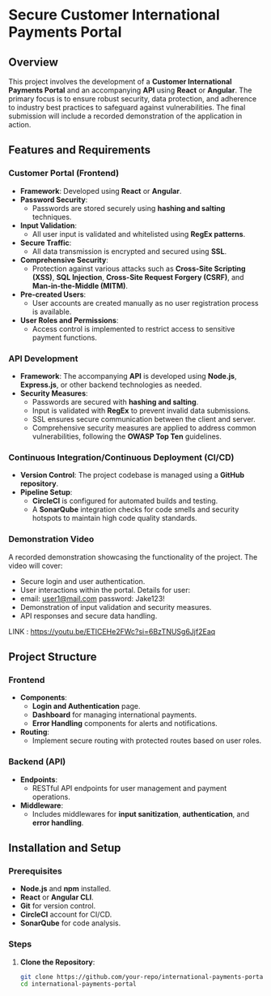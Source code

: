 # Secure Customer International Payments Portal

## Overview
This project involves the development of a **Customer International Payments Portal** and an accompanying **API** using **React** or **Angular**. The primary focus is to ensure robust security, data protection, and adherence to industry best practices to safeguard against vulnerabilities. The final submission will include a recorded demonstration of the application in action.

## Features and Requirements

### Customer Portal (Frontend)
- **Framework**: Developed using **React** or **Angular**.
- **Password Security**:
  - Passwords are stored securely using **hashing and salting** techniques.
- **Input Validation**:
  - All user input is validated and whitelisted using **RegEx patterns**.
- **Secure Traffic**:
  - All data transmission is encrypted and secured using **SSL**.
- **Comprehensive Security**:
  - Protection against various attacks such as **Cross-Site Scripting (XSS)**, **SQL Injection**, **Cross-Site Request Forgery (CSRF)**, and **Man-in-the-Middle (MITM)**.
- **Pre-created Users**:
  - User accounts are created manually as no user registration process is available.
- **User Roles and Permissions**:
  - Access control is implemented to restrict access to sensitive payment functions.

### API Development
- **Framework**: The accompanying **API** is developed using **Node.js**, **Express.js**, or other backend technologies as needed.
- **Security Measures**:
  - Passwords are secured with **hashing and salting**.
  - Input is validated with **RegEx** to prevent invalid data submissions.
  - SSL ensures secure communication between the client and server.
  - Comprehensive security measures are applied to address common vulnerabilities, following the **OWASP Top Ten** guidelines.

### Continuous Integration/Continuous Deployment (CI/CD)
- **Version Control**: The project codebase is managed using a **GitHub repository**.
- **Pipeline Setup**:
  - **CircleCI** is configured for automated builds and testing.
  - A **SonarQube** integration checks for code smells and security hotspots to maintain high code quality standards.

### Demonstration Video
A recorded demonstration showcasing the functionality of the project. 
The video will cover:
- Secure login and user authentication.
- User interactions within the portal. Details for user:
- email: user1@mail.com  password: Jake123!
- Demonstration of input validation and security measures.
- API responses and secure data handling.

LINK : https://youtu.be/ETICEHe2FWc?si=6BzTNUSg6Jjf2Eaq

## Project Structure

### Frontend
- **Components**:
  - **Login and Authentication** page.
  - **Dashboard** for managing international payments.
  - **Error Handling** components for alerts and notifications.
- **Routing**:
  - Implement secure routing with protected routes based on user roles.

### Backend (API)
- **Endpoints**:
  - RESTful API endpoints for user management and payment operations.
- **Middleware**:
  - Includes middlewares for **input sanitization**, **authentication**, and **error handling**.

## Installation and Setup

### Prerequisites
- **Node.js** and **npm** installed.
- **React** or **Angular CLI**.
- **Git** for version control.
- **CircleCI** account for CI/CD.
- **SonarQube** for code analysis.

### Steps
1. **Clone the Repository**:
   ```bash
   git clone https://github.com/your-repo/international-payments-portal.git
   cd international-payments-portal
